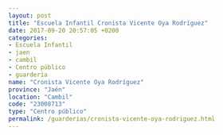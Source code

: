 ```yaml
---
layout: post
title: "Escuela Infantil Cronista Vicente Oya Rodríguez"
date: 2017-09-20 20:57:05 +0200
categories:
- Escuela Infantil
- jaen
- cambil
- Centro público
- guarderia
name: "Cronista Vicente Oya Rodríguez"
province: "Jaén"
location: "Cambil"
code: "23008713"
type: "Centro público"
permalink: /guarderias/cronista-vicente-oya-rodriguez.html
---
```


